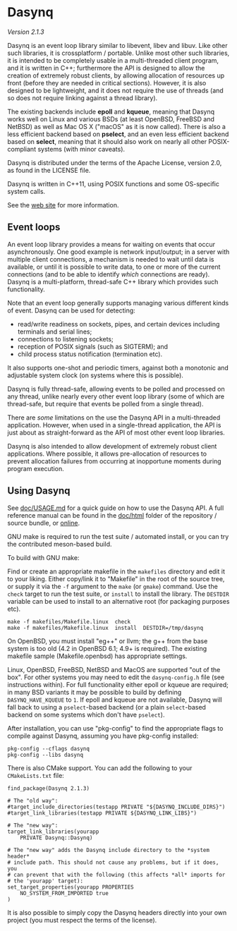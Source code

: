 # Dasynq

_Version 2.1.3_

Dasynq is an event loop library similar to libevent, libev and libuv. Like other such libraries,
it is crossplatform / portable. Unlike most other such libraries, it is intended to be completely
usable in a multi-threaded client program, and it is written in C++; furthermore the API is
designed to allow the creation of extremely robust clients, by allowing allocation of resources up
front (before they are needed in critical sections). However, it is also designed to be
lightweight, and it does not require the use of threads (and so does not require linking against a
thread library).

The existing backends include **epoll** and **kqueue**, meaning that Dasynq works well on Linux
and various BSDs (at least OpenBSD, FreeBSD and NetBSD) as well as Mac OS X ("macOS" as it is now called).
There is also a less efficient backend based on **pselect**, and an even less efficient backend
based on **select**, meaning that it should also work on nearly all other POSIX-compliant systems
(with minor caveats).

Dasynq is distributed under the terms of the Apache License, version 2.0, as found in the LICENSE
file.

Dasynq is written in C++11, using POSIX functions and some OS-specific system calls.

See the [web site](https://davmac.org/projects/dasynq/) for more information.


## Event loops

An event loop library provides a means for waiting on events that occur asynchronously. One good
example is network input/output; in a server with multiple client connections, a mechanism is needed to
wait until data is available, or until it is possible to write data, to one or more of the current
connections (and to be able to identify _which_ connections are ready). Dasynq is a multi-platform,
thread-safe C++ library which provides such functionality.

Note that an event loop generally supports managing various different kinds of event. Dasynq can be used
for detecting:
- read/write readiness on sockets, pipes, and certain devices including terminals and serial lines;
- connections to listening sockets;
- reception of POSIX signals (such as SIGTERM); and
- child process status notification (termination etc).

It also supports one-shot and periodic timers, against both a monotonic and adjustable system clock
(on systems where this is possible).

Dasynq is fully thread-safe, allowing events to be polled and processed on any thread, unlike nearly
every other event loop library (some of which are thread-safe, but require that events be polled
from a single thread).

There are _some_ limitations on the use the Dasynq API in a multi-threaded application. However,
when used in a single-thread application, the API is just about as straight-forward as the API of most
other event loop libraries.

Dasynq is also intended to allow development of extremely robust client applications. Where possible, it
allows pre-allocation of resources to prevent allocation failures from occurring at inopportune moments
during program execution.


## Using Dasynq

See [doc/USAGE.md](doc/USAGE.md) for a quick guide on how to use the Dasynq API. A full reference manual
can be found in the [doc/html](doc/html) folder of the repository / source bundle, or
[online](https://davmac.org/projects/dasynq/doc/).

GNU make is required to run the test suite / automated install, or you can try the contributed meson-based
build.

To build with GNU make:

Find or create an appropriate makefile in the `makefiles` directory and edit it to your liking.
Either copy/link it to "Makefile" in the root of the source tree, or supply it via the `-f` argument to
the `make` (or `gmake`) command. Use the `check` target to run the test suite, or `install` to install
the library. The `DESTDIR` variable can be used to install to an alternative root (for packaging purposes
etc).

    make -f makefiles/Makefile.linux  check
    make -f makefiles/Makefile.linux  install  DESTDIR=/tmp/dasynq

On OpenBSD, you must install "eg++" or llvm; the g++ from the base system is too old (4.2 in OpenBSD 6.1;
4.9+ is required). The existing makefile sample (Makefile.openbsd) has appropriate settings.

Linux, OpenBSD, FreeBSD, NetBSD and MacOS are supported "out of the box". For other systems you may need to edit
the `dasynq-config.h` file (see instructions within). For full functionality either epoll or kqueue are
required; in many BSD variants it may be possible to build by defining `DASYNQ_HAVE_KQUEUE` to `1`. If
epoll and kqueue are not available, Dasynq will fall back to using a `pselect`-based backend (or a plain
`select`-based backend on some systems which don't have `pselect`). 

After installation, you can use "pkg-config" to find the appropriate flags to compile against Dasynq,
assuming you have pkg-config installed:

    pkg-config --cflags dasynq
    pkg-config --libs dasynq

There is also CMake support. You can add the following to your `CMakeLists.txt` file:

    find_package(Dasynq 2.1.3)
    
    # The "old way":
    #target_include_directories(testapp PRIVATE "${DASYNQ_INCLUDE_DIRS}")
    #target_link_libraries(testapp PRIVATE ${DASYNQ_LINK_LIBS}")
    
    # The "new way":
    target_link_libraries(yourapp
        PRIVATE Dasynq::Dasynq)
    
    # The "new way" adds the Dasynq include directory to the *system header*
    # include path. This should not cause any problems, but if it does, you
    # can prevent that with the following (this affects *all* imports for
    # the 'yourapp' target):
    set_target_properties(yourapp PROPERTIES
        NO_SYSTEM_FROM_IMPORTED true
    )

It is also possible to simply copy the Dasynq headers directly into your own project (you must
respect the terms of the license).
